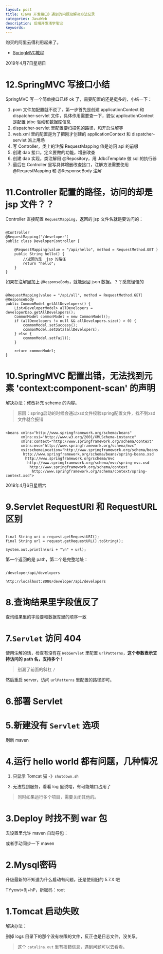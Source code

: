 ```yaml
---
layout: post
title: 《Java 开发接口》遇到的问题及解决方法记录
categories: JavaWeb
description: 后端开发浅学笔记
keywords: 
---
```


购买的阿里云得利用起来了。

- [SpringMVC教程](https://www.yiibai.com/spring_mvc/)



2019年4月7日星期日





# 12.SpringMVC 写接口小结



SpringMVC 写一个简单接口已经 ok 了，需要配置的还是挺多的，小结一下：

1. pom 文件加配置就不说了，第一步首先是创建 applicationContext 和 dispatcher-servlet 文件，具体作用需要查一下，貌似 applicationContext 是配置 jdbc 驱动和数据库信息
2. dispatcher-servlet 里配置要扫描包的路径，和开启注解等
3. web.xml 里的配置是为了把刚才创建的 applicationContext 和 dispatcher-servlet  派上用场
4. 写 Controller，类上的注解 RequestMapping 值是访问 api 的前缀
5. 创建 dao 接口，定义要做的功能，增删改查
6. 创建 dao 实现，类注解用 @Repository，用 JdbcTemplate 做 sql 的执行器
7. 最后在 Controller 里写具体增删改查接口，注解方法需要使用 @RequestMapping 和 @ResponseBody 注解 

# 11.Controller 配置的路径，访问的却是  jsp 文件？？





Controller 直接配置 ``RequestMapping``，返回的 jsp 文件名就是要访问的：



```

@Controller
@RequestMapping("/developer")
public class DeveloperController {

    @RequestMapping(value = "/api/hello", method = RequestMethod.GET )
    public String hello() {
        //返回的是  jsp 的路径
        return "hello";
    }
}
```



如果在注解里加上 ``@ResponseBody``，就能返回 json 数据。？？感觉怪怪的



```

@RequestMapping(value = "/api/all", method = RequestMethod.GET)
@ResponseBody
public CommonModel getAllDevelopers() {
    List<DeveloperModel> allDevelopers = developerDao.getAllDevelopers();
    CommonModel commonModel = new CommonModel();
    if (allDevelopers != null && allDevelopers.size() > 0) {
        commonModel.setSuccess();
        commonModel.setData(allDevelopers);
    } else {
        commonModel.setFail();
    }

    return commonModel;
}
```



# 10.SpringMVC 配置出错，无法找到元素 'context:component-scan' 的声明



解决办法：修改补充 scheme 的内容。



>原因：spring启动的时候会通过xsd文件校验spring配置文件，找不到xsd文件就会报错



```

<beans xmlns="http://www.springframework.org/schema/beans"
       xmlns:xsi="http://www.w3.org/2001/XMLSchema-instance"
       xmlns:context="http://www.springframework.org/schema/context"
       xmlns:mvc="http://www.springframework.org/schema/mvc"
       xsi:schemaLocation="http://www.springframework.org/schema/beans
        http://www.springframework.org/schema/beans/spring-beans.xsd
         http://www.springframework.org/schema/mvc
          http://www.springframework.org/schema/mvc/spring-mvc.xsd
           http://www.springframework.org/schema/context
            http://www.springframework.org/schema/context/spring-context.xsd">
```





2019年4月6日星期六



# 9.Servlet RequestURI 和 RequestURL 区别



```

final String uri = request.getRequestURI();
final String url = request.getRequestURL().toString();

System.out.println(uri + "\n" + url);
```



第一个返回的是 path，第二个是完整地址：



```

/developer/api/developers

http://localhost:8080/developer/api/developers

```



# 8.查询结果里字段值反了



查询结果里的字段要和数据库里的顺序一致



# 7.``Servlet`` 访问 404





使用注解的话，检查有没有在 ``WebServlet`` 里配置 ``urlPatterns``，**这个参数表示支持访问的 path 名，支持多个！**

>别漏了前面的斜杠 ``/``



然后重启 server，访问  ``urlPatterns`` 里配置的路径即可。

# 6.部署 Servlet


# 5.新建没有 ``Servlet`` 选项



刷新 maven





# 4.运行 hello world 都有问题，几种情况



1. 只显示 Tomcat 猫 -》``shutdown.sh``

2. 无法找到服务，看看 log 里说啥，有可能端口占用了



>同时如果运行多个项目，需要关闭其他的。



# 3.Deploy 时找不到 war 包






去设置里允许 maven 自动导包：




或者手动同步一下 maven



# 2.Mysql密码



升级最新的不知道为什么启动有问题，还是使用旧的 5.7.X 吧



TYyxwt=9j+hP，新密码：root




# 1.Tomcat 启动失败






解决办法：



删掉 logs 目录下的那个没有权限的文件，反正也是日志文件，没关系。



>这个 ``catalina.out`` 里有报错信息，遇到问题可以去看看。